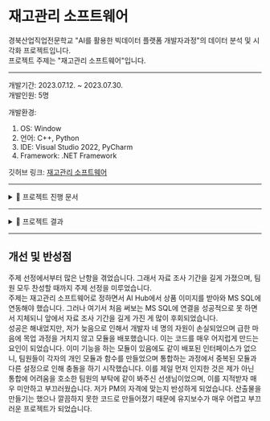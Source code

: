 # 재고관리 소프트웨어

경북산업직업전문학교 "AI를 활용한 빅데이터 플랫폼 개발자과정"의 데이터 분석 및 시각화 프로젝트입니다.  
프로젝트 주제는 "재고관리 소프트웨어"입니다.

---

개발기간: 2023.07.12. ~ 2023.07.30.  
개발인원: 5명

개발환경:

1. OS: Window
2. 언어: C++, Python
3. IDE: Visual Studio 2022, PyCharm
4. Framework: .NET Framework

깃허브 링크: [재고관리 소프트웨어](https://github.com/909ma/Inventory-Management-Software)

---

<details>
    <summary>📁 프로젝트 진행 문서</summary>
   
## 요구사항 정의서
<img src="./2023.07. 재고관리 소프트웨어/요구사항 정의서/요구사항 정의서.JPG" width="100%" height="" title="" alt="요구사항 정의서"></img>

## 테이블 정의서

<img src="./2023.07. 재고관리 소프트웨어/테이블 정의서/테이블 정의서.jpg" width="100%" height="" title="" alt="테이블정의서"></img>

</details>

---

<details>
    <summary>📁 프로젝트 결과</summary>

## 입고 및 출고

<img src="./2023.07. 재고관리 소프트웨어/결과 화면/gif/1~3 통합.gif" width="100%" height="" title="" alt="Inventory"></img> <br>
입고 및 출고 화면입니다.
<br><br>

## 통계

<img src="./2023.07. 재고관리 소프트웨어/결과 화면/gif/4.gif" width="100%" height="" title="" alt="chart"></img> <br>
통계 화면입니다.  
<br><br>

## 최저가 검색

<img src="./2023.07. 재고관리 소프트웨어/결과 화면/gif/5.gif" width="100%" height="" title="" alt="api"></img> <br>
네이버 API를 활용한 최저가 검색입니다.  
<br><br>

## 재고 라벨링

<img src="./2023.07. 재고관리 소프트웨어/결과 화면/gif/6.gif" width="100%" height="" title="" alt="QRCode"></img> <br>
QR코드를 생성하고 DB에 저장하는 화면입니다.
<br><br>

<img src="./2023.07. 재고관리 소프트웨어/결과 화면/gif/7.gif" width="100%" height="" title="" alt="QRCode"></img> <br>
QR코드를 읽어와 정보를 보여줍니다.
<br><br>

## 상품 검색

<img src="./2023.07. 재고관리 소프트웨어/결과 화면/gif/8.gif" width="100%" height="" title="" alt="Search"></img> <br>
Inventory 테이블의 재고 목록에서 키워드로 검색합니다.
<br><br>

## 구매

<img src="./2023.07. 재고관리 소프트웨어/결과 화면/gif/9.gif" width="100%" height="" title="" alt="Purchase"></img> <br>
구매하고 로그를 남기는 화면입니다.  
<br><br>

</details>

---

## 개선 및 반성점

주제 선정에서부터 많은 난항을 겪었습니다. 그래서 자료 조사 기간을 길게 가졌으며, 팀원 모두 찬성할 때까지 주제 선정을 미루었습니다.  
주제는 재고관리 소프트웨어로 정하면서 AI Hub에서 상품 이미지를 받아와 MS SQL에 연동해야 했습니다. 그러나 여기서 처음 써보는 MS SQL에 연결을 성공적으로 못 하면서 지체되니 앞에서 자료 조사 기간을 길게 가진 게 많이 후회되었습니다.  
성공은 해내었지만, 저가 늦음으로 인해서 개발자 네 명의 자원이 손실되었으며 급한 마음에 목업 과정을 거치지 않고 모듈을 배포했습니다. 이는 코드를 매우 어지럽게 만드는 요인이 되었습니다. 이미 기능을 하는 모듈이 있음에도 같이 배포된 인터페이스가 없으니, 팀원들이 각자의 개인 모듈과 함수를 만들었으며 통합하는 과정에서 중복된 모듈과 다른 설정으로 인해 충돌을 하기 시작했습니다. 이를 제일 먼저 인지한 것은 제가 아닌 통합에 어려움을 호소한 팀원의 부탁에 같이 봐주신 선생님이었으며, 이를 지적받자 매우 미안하고 부끄러웠습니다. 저가 PM의 자격에 맞는지 반성하게 되었습니다. 산출물을 만들기는 했으나 깔끔하지 못한 코드로 만들어졌기 때문에 유지보수가 매우 어렵고 부끄러운 프로젝트가 되었습니다.
